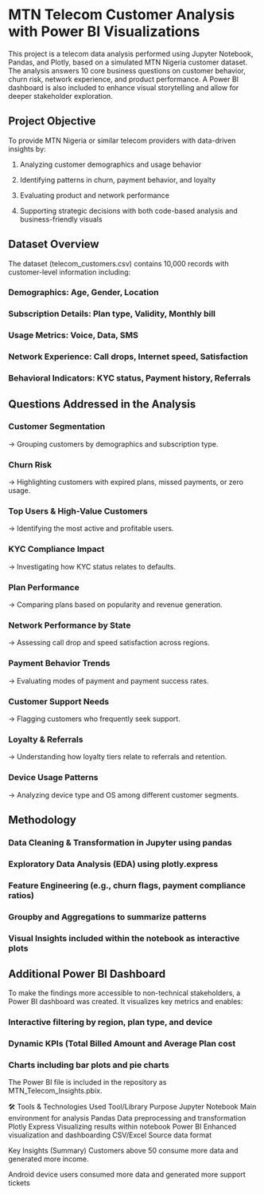 # MTN Telecom Customer Analysis with Power BI Visualizations
This project is a telecom data analysis performed using Jupyter Notebook, Pandas, and Plotly, based on a simulated MTN Nigeria customer dataset. The analysis answers 10 core business questions on customer behavior, churn risk, network experience, and product performance. A Power BI dashboard is also included to enhance visual storytelling and allow for deeper stakeholder exploration.

## Project Objective
To provide MTN Nigeria or similar telecom providers with data-driven insights by:

1. Analyzing customer demographics and usage behavior

2. Identifying patterns in churn, payment behavior, and loyalty

3. Evaluating product and network performance

4. Supporting strategic decisions with both code-based analysis and business-friendly visuals

## Dataset Overview
The dataset (telecom_customers.csv) contains 10,000 records with customer-level information including:

### Demographics: Age, Gender, Location

### Subscription Details: Plan type, Validity, Monthly bill

### Usage Metrics: Voice, Data, SMS

### Network Experience: Call drops, Internet speed, Satisfaction

### Behavioral Indicators: KYC status, Payment history, Referrals

## Questions Addressed in the Analysis
### Customer Segmentation
→ Grouping customers by demographics and subscription type.

### Churn Risk
→ Highlighting customers with expired plans, missed payments, or zero usage.

### Top Users & High-Value Customers
→ Identifying the most active and profitable users.

### KYC Compliance Impact
→ Investigating how KYC status relates to defaults.

### Plan Performance
→ Comparing plans based on popularity and revenue generation.

### Network Performance by State
→ Assessing call drop and speed satisfaction across regions.

### Payment Behavior Trends
→ Evaluating modes of payment and payment success rates.

### Customer Support Needs
→ Flagging customers who frequently seek support.

### Loyalty & Referrals
→ Understanding how loyalty tiers relate to referrals and retention.

### Device Usage Patterns
→ Analyzing device type and OS among different customer segments.

## Methodology
### Data Cleaning & Transformation in Jupyter using pandas

### Exploratory Data Analysis (EDA) using plotly.express

### Feature Engineering (e.g., churn flags, payment compliance ratios)

### Groupby and Aggregations to summarize patterns

### Visual Insights included within the notebook as interactive plots

## Additional Power BI Dashboard
To make the findings more accessible to non-technical stakeholders, a Power BI dashboard was created. It visualizes key metrics and enables:

### Interactive filtering by region, plan type, and device

### Dynamic KPIs (Total Billed Amount and Average Plan cost

### Charts including bar plots and pie charts


The Power BI file is included in the repository as MTN_Telecom_Insights.pbix.

🛠 Tools & Technologies Used
Tool/Library	Purpose
Jupyter Notebook	Main environment for analysis
Pandas	Data preprocessing and transformation
Plotly Express	Visualizing results within notebook
Power BI	Enhanced visualization and dashboarding
CSV/Excel	Source data format

Key Insights (Summary)
Customers above 50 consume more data and generated more income.

Android device users consumed more data and generated more support tickets
